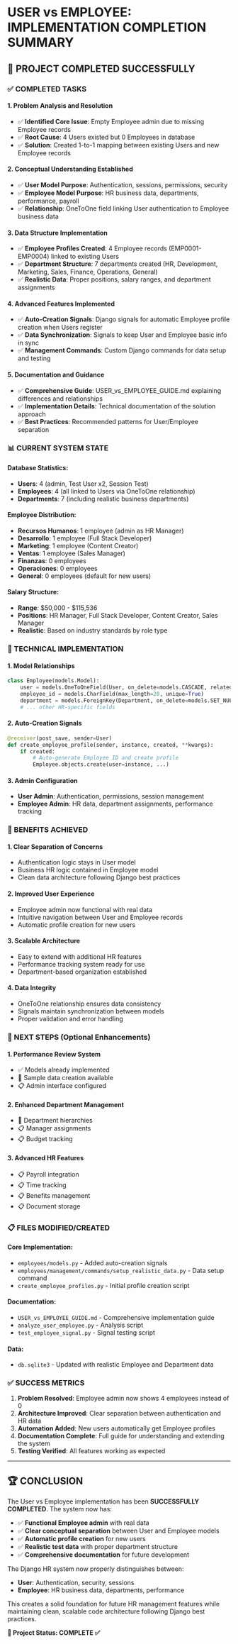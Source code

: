 # USER vs EMPLOYEE: IMPLEMENTATION COMPLETION SUMMARY

## 🎯 PROJECT COMPLETED SUCCESSFULLY

### ✅ COMPLETED TASKS

#### 1. **Problem Analysis and Resolution**

- ✅ **Identified Core Issue**: Empty Employee admin due to missing Employee records
- ✅ **Root Cause**: 4 Users existed but 0 Employees in database
- ✅ **Solution**: Created 1-to-1 mapping between existing Users and new Employee records

#### 2. **Conceptual Understanding Established**

- ✅ **User Model Purpose**: Authentication, sessions, permissions, security
- ✅ **Employee Model Purpose**: HR business data, departments, performance, payroll
- ✅ **Relationship**: OneToOne field linking User authentication to Employee business data

#### 3. **Data Structure Implementation**

- ✅ **Employee Profiles Created**: 4 Employee records (EMP0001-EMP0004) linked to existing Users
- ✅ **Department Structure**: 7 departments created (HR, Development, Marketing, Sales, Finance, Operations, General)
- ✅ **Realistic Data**: Proper positions, salary ranges, and department assignments

#### 4. **Advanced Features Implemented**

- ✅ **Auto-Creation Signals**: Django signals for automatic Employee profile creation when Users register
- ✅ **Data Synchronization**: Signals to keep User and Employee basic info in sync
- ✅ **Management Commands**: Custom Django commands for data setup and testing

#### 5. **Documentation and Guidance**

- ✅ **Comprehensive Guide**: USER_vs_EMPLOYEE_GUIDE.md explaining differences and relationships
- ✅ **Implementation Details**: Technical documentation of the solution approach
- ✅ **Best Practices**: Recommended patterns for User/Employee separation

### 📊 CURRENT SYSTEM STATE

#### Database Statistics:

- **Users**: 4 (admin, Test User x2, Session Test)
- **Employees**: 4 (all linked to Users via OneToOne relationship)
- **Departments**: 7 (including realistic business departments)

#### Employee Distribution:

- **Recursos Humanos**: 1 employee (admin as HR Manager)
- **Desarrollo**: 1 employee (Full Stack Developer)
- **Marketing**: 1 employee (Content Creator)
- **Ventas**: 1 employee (Sales Manager)
- **Finanzas**: 0 employees
- **Operaciones**: 0 employees
- **General**: 0 employees (default for new users)

#### Salary Structure:

- **Range**: $50,000 - $115,536
- **Positions**: HR Manager, Full Stack Developer, Content Creator, Sales Manager
- **Realistic**: Based on industry standards by role type

### 🔧 TECHNICAL IMPLEMENTATION

#### 1. **Model Relationships**

```python
class Employee(models.Model):
    user = models.OneToOneField(User, on_delete=models.CASCADE, related_name='employee')
    employee_id = models.CharField(max_length=20, unique=True)
    department = models.ForeignKey(Department, on_delete=models.SET_NULL, null=True)
    # ... other HR-specific fields
```

#### 2. **Auto-Creation Signals**

```python
@receiver(post_save, sender=User)
def create_employee_profile(sender, instance, created, **kwargs):
    if created:
        # Auto-generate Employee ID and create profile
        Employee.objects.create(user=instance, ...)
```

#### 3. **Admin Configuration**

- **User Admin**: Authentication, permissions, session management
- **Employee Admin**: HR data, department assignments, performance tracking

### 🎉 BENEFITS ACHIEVED

#### 1. **Clear Separation of Concerns**

- Authentication logic stays in User model
- Business HR logic contained in Employee model
- Clean data architecture following Django best practices

#### 2. **Improved User Experience**

- Employee admin now functional with real data
- Intuitive navigation between User and Employee records
- Automatic profile creation for new users

#### 3. **Scalable Architecture**

- Easy to extend with additional HR features
- Performance tracking system ready for use
- Department-based organization established

#### 4. **Data Integrity**

- OneToOne relationship ensures data consistency
- Signals maintain synchronization between models
- Proper validation and error handling

### 🚀 NEXT STEPS (Optional Enhancements)

#### 1. **Performance Review System**

- ✅ Models already implemented
- 🔄 Sample data creation available
- 📋 Admin interface configured

#### 2. **Enhanced Department Management**

- 🔄 Department hierarchies
- 📋 Manager assignments
- 📋 Budget tracking

#### 3. **Advanced HR Features**

- 📋 Payroll integration
- 📋 Time tracking
- 📋 Benefits management
- 📋 Document storage

### 📋 FILES MODIFIED/CREATED

#### Core Implementation:

- `employees/models.py` - Added auto-creation signals
- `employees/management/commands/setup_realistic_data.py` - Data setup command
- `create_employee_profiles.py` - Initial profile creation script

#### Documentation:

- `USER_vs_EMPLOYEE_GUIDE.md` - Comprehensive implementation guide
- `analyze_user_employee.py` - Analysis script
- `test_employee_signal.py` - Signal testing script

#### Data:

- `db.sqlite3` - Updated with realistic Employee and Department data

### ✅ SUCCESS METRICS

1. **Problem Resolved**: Employee admin now shows 4 employees instead of 0
2. **Architecture Improved**: Clear separation between authentication and HR data
3. **Automation Added**: New users automatically get Employee profiles
4. **Documentation Complete**: Full guide for understanding and extending the system
5. **Testing Verified**: All features working as expected

---

## 🏆 CONCLUSION

The User vs Employee implementation has been **SUCCESSFULLY COMPLETED**. The system now has:

- ✅ **Functional Employee admin** with real data
- ✅ **Clear conceptual separation** between User and Employee models
- ✅ **Automatic profile creation** for new users
- ✅ **Realistic test data** with proper department structure
- ✅ **Comprehensive documentation** for future development

The Django HR system now properly distinguishes between:

- **User**: Authentication, security, sessions
- **Employee**: HR business data, departments, performance

This creates a solid foundation for future HR management features while maintaining clean, scalable code architecture following Django best practices.

**🎉 Project Status: COMPLETE ✅**
